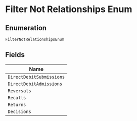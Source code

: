 
# Filter Not Relationships Enum

## Enumeration

`FilterNotRelationshipsEnum`

## Fields

| Name |
|  --- |
| `DirectDebitSubmissions` |
| `DirectDebitAdmissions` |
| `Reversals` |
| `Recalls` |
| `Returns` |
| `Decisions` |

